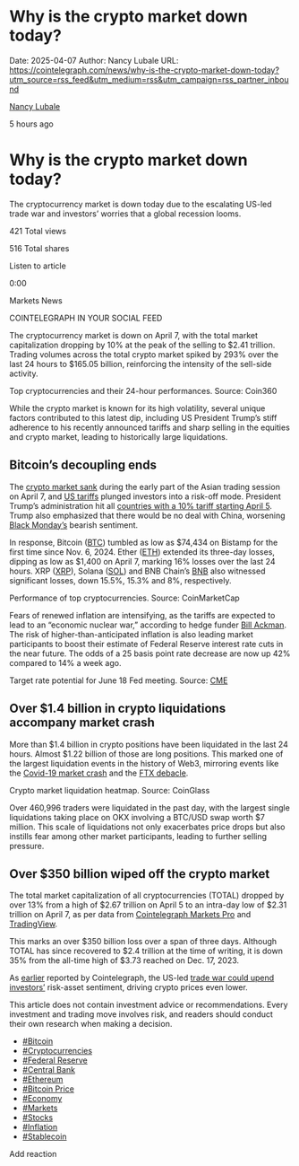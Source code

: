# Why is the crypto market down today?

Date: 2025-04-07
Author: Nancy Lubale
URL: https://cointelegraph.com/news/why-is-the-crypto-market-down-today?utm_source=rss_feed&utm_medium=rss&utm_campaign=rss_partner_inbound

[ Nancy Lubale ](/authors/nancy-lubale)

5 hours ago 

#  Why is the crypto market down today? 

The cryptocurrency market is down today due to the escalating US-led trade war and investors’ worries that a global recession looms. 

421  Total views 

516  Total shares 

Listen to article 

[](https://s3.cointelegraph.com/audio/93908.4056399e-0ebc-46ce-80f0-8a2b3d1bd970.mp3 "Download as mp3")

0:00 

Markets News 

COINTELEGRAPH IN YOUR SOCIAL FEED

The cryptocurrency market is down on April 7, with the total market capitalization dropping by 10% at the peak of the selling to $2.41 trillion. Trading volumes across the total crypto market spiked by 293% over the last 24 hours to $165.05 billion, reinforcing the intensity of the sell-side activity.

Top cryptocurrencies and their 24-hour performances. Source: Coin360

While the crypto market is known for its high volatility, several unique factors contributed to this latest dip, including US President Trump’s stiff adherence to his recently announced tariffs and sharp selling in the equities and crypto market, leading to historically large liquidations. 

## Bitcoin’s decoupling ends

The [crypto market sank](https://cointelegraph.com/news/crypto-plunges-nasdaq-dow-stock-futures-fall-on-open "null") during the early part of the Asian trading session on April 7, and [US tariffs](https://cointelegraph.com/news/timeline-trump-tariffs-bitcoin-drop "null") plunged investors into a risk-off mode. President Trump’s administration hit all [countries with a 10% tariff starting April 5](https://cointelegraph.com/news/president-trump-signs-reciprocal-tariff-executive-order "null"). Trump also emphasized that there would be no deal with China, worsening [Black Monday’s](https://cointelegraph.com/news/black-monday-2-0-5-things-bitcoin-this-week "null") bearish sentiment.

In response, Bitcoin ([BTC](https://cointelegraph.com/bitcoin-price "null")) tumbled as low as $74,434 on Bistamp for the first time since Nov. 6, 2024. Ether ([ETH](https://cointelegraph.com/ethereum-price "null")) extended its three-day losses, dipping as low as $1,400 on April 7, marking 16% losses over the last 24 hours. XRP ([XRP](https://cointelegraph.com/xrp-price-index "null")), Solana ([SOL](https://cointelegraph.com/solana-price-index "null")) and BNB Chain’s [BNB](https://cointelegraph.com/binance-coin-price-index "null") also witnessed significant losses, down 15.5%, 15.3% and 8%, respectively. 

Performance of top cryptocurrencies. Source: CoinMarketCap

Fears of renewed inflation are intensifying, as the tariffs are expected to lead to an “economic nuclear war,” according to hedge funder [Bill Ackman](https://www.cnbc.com/2025/04/07/trump-is-losing-the-confidence-of-business-leaders-bill-ackman-says.html "null"). The risk of higher-than-anticipated inflation is also leading market participants to boost their estimate of Federal Reserve interest rate cuts in the near future. The odds of a 25 basis point rate decrease are now up 42% compared to 14% a week ago.

Target rate potential for June 18 Fed meeting. Source: [CME](https://www.cmegroup.com/markets/interest-rates/cme-fedwatch-tool.html "https://www.cmegroup.com/markets/interest-rates/cme-fedwatch-tool.html")

## Over $1.4 billion in crypto liquidations accompany market crash

More than $1.4 billion in crypto positions have been liquidated in the last 24 hours. Almost $1.22 billion of those are long positions. This marked one of the largest liquidation events in the history of Web3, mirroring events like the [Covid-19 market crash](https://cointelegraph.com/news/coronavirus-financial-crash-is-bitcoins-biggest-test-bitmex-says "null") and the [FTX debacle](https://cointelegraph.com/news/ftx-fiasco-means-consequences-for-crypto-out-of-washington-dc "null").

Crypto market liquidation heatmap. Source: CoinGlass

Over 460,996 traders were liquidated in the past day, with the largest single liquidations taking place on OKX involving a BTC/USD swap worth $7 million. This scale of liquidations not only exacerbates price drops but also instills fear among other market participants, leading to further selling pressure. 

## Over $350 billion wiped off the crypto market

The total market capitalization of all cryptocurrencies (TOTAL) dropped by over 13% from a high of $2.67 trillion on April 5 to an intra-day low of $2.31 trillion on April 7, as per data from [Cointelegraph Markets Pro](https://subscription.cointelegraph.com/?_gl=1*7499wx*_ga*MTQ0MzQ0NzI4Ny4xNzE2MzY1NTA0*_ga_53R24TEEB1*MTcxNjM2NTUwNC4xLjEuMTcxNjM2Njg2MC4wLjAuMA.. "null") and [TradingView](https://www.tradingview.com/symbols/BTCUSD/?exchange=BINANCE "null"). 

This marks an over $350 billion loss over a span of three days. Although TOTAL has since recovered to $2.4 trillion at the time of writing, it is down 35% from the all-time high of $3.73 reached on Dec. 17, 2023.

As [earlier](https://cointelegraph.com/magazine/bitcoin-price-prediction-crypto-investor-spacex-mission-arthur-hayes-hodlers-digest/ "null") reported by Cointelegraph, the US-led [trade war could upend investors’](https://cointelegraph.com/news/bitcoin-crash-risk-to-70-k-in-10-days-increasing-analyst-says-it-s-btc-s-practical-bottom "null") risk-asset sentiment, driving crypto prices even lower.

This article does not contain investment advice or recommendations. Every investment and trading move involves risk, and readers should conduct their own research when making a decision.

  * [#Bitcoin ](/tags/bitcoin)
  * [#Cryptocurrencies ](/tags/cryptocurrencies)
  * [#Federal Reserve ](/tags/federal-reserve)
  * [#Central Bank ](/tags/central-bank)
  * [#Ethereum ](/tags/ethereum)
  * [#Bitcoin Price ](/tags/bitcoin-price)
  * [#Economy ](/tags/economy)
  * [#Markets ](/tags/markets)
  * [#Stocks ](/tags/stocks)
  * [#Inflation ](/tags/inflation)
  * [#Stablecoin ](/tags/stablecoin)



Add reaction 

